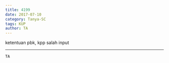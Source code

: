 ```yaml
---
title: 4199
date: 2017-07-10
category: Tanya-SC
tags: KUP
author: TA
---
```


ketentuan pbk, kpp salah input

---



`TA`
